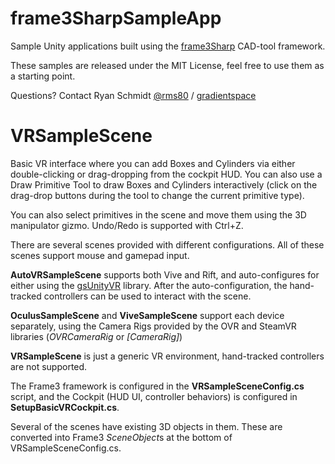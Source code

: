 # frame3SharpSampleApp

Sample Unity applications built using the [frame3Sharp](https://github.com/gradientspace/frame3Sharp) CAD-tool framework.

These samples are released under the MIT License, feel free to use them as a starting point.

Questions? Contact Ryan Schmidt [@rms80](http://www.twitter.com/rms80) / [gradientspace](http://www.gradientspace.com)


# VRSampleScene 

Basic VR interface where you can add Boxes and Cylinders via either double-clicking or drag-dropping from the cockpit HUD. You can also use a Draw Primitive Tool to draw Boxes and Cylinders interactively (click on the drag-drop buttons  during the tool to change the current primitive type).

You can also select primitives in the scene and move them using the 3D manipulator gizmo. Undo/Redo is supported with Ctrl+Z.

There are several scenes provided with different configurations. All of these scenes support mouse and gamepad input.

**AutoVRSampleScene** supports both Vive and Rift, and auto-configures for either using the [gsUnityVR](https://github.com/gradientspace/gsUnityVR) library. After the auto-configuration, the hand-tracked controllers can be used to interact with the scene. 

**OculusSampleScene** and **ViveSampleScene** support each device separately, using the Camera Rigs provided by the OVR and SteamVR libraries (*OVRCameraRig* or *[CameraRig]*)

**VRSampleScene** is just a generic VR environment, hand-tracked controllers are not supported. 

The Frame3 framework is configured in the **VRSampleSceneConfig.cs** script, and the Cockpit (HUD UI, controller behaviors) is configured in **SetupBasicVRCockpit.cs**.

Several of the scenes have existing 3D objects in them. These are converted into Frame3 *SceneObject*s at the bottom of  VRSampleSceneConfig.cs. 


